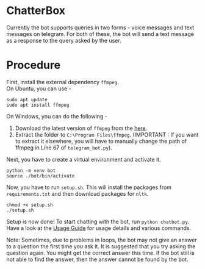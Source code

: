 # ChatterBox

Currently the bot supports queries in two forms - voice messages and text messages on telegram. For both of these, the bot will send a text message as a response to the query asked by the user.

# Procedure

First, install the external dependency `ffmpeg`.<br>
On Ubuntu, you can use -
```
sudo apt update
sudo apt install ffmpeg
```

On Windows, you can do the following -

1. Download the latest version of `ffmpeg` from the [here](https://www.gyan.dev/ffmpeg/builds/).
2. Extract the folder to `C:\Program Files\ffmpeg`. (IMPORTANT : If you want to extract it elsewhere, you will have to manually change the path of ffmpeg in Line 67 of `telegram_bot.py`).

Next, you have to create a virtual environment and activate it.
```
python -m venv bot
source ./bot/bin/activate
```

Now, you have to run `setup.sh`. This will install the packages from `requirements.txt` and then download packages for `nltk`.
```
chmod +x setup.sh
./setup.sh
```

Setup is now done! To start chatting with the bot, run `python chatbot.py`.
Have a look at the [Usage Guide](https://github.com/NippunSharma/ChatterBox/blob/main/doc.pdf) for usage details and various commands.

Note: Sometimes, due to problems in loops, the bot may not give an answer to a question the first time you ask it. It is suggested that you try asking the question again. You might get the correct answer this time. If the bot still is not able to find the answer, then the answer cannot be found by the bot.
